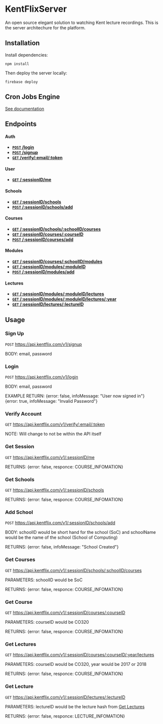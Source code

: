 # KentFlixServer
An open source elegant solution to watching Kent lecture recordings. This is the server architechure for the platform.

## Installation
Install dependencies:

	npm install
Then deploy the server locally:

	firebase deploy
    
## Cron Jobs Engine

[See documentation](https://github.com/KentCompSoc/KentFlixServer/tree/master/appengine)

## Endpoints

#### Auth

- **[<code>POST</code> /login](./endpoints/login)**
- **[<code>POST</code> /signup](#sign-up)**
- **[<code>GET</code> /verify/:email/:token](#verify-account)**

#### User

- **[<code>GET</code> /:sessionID/me](#get-session)**

#### Schools

- **[<code>GET</code> /:sessionID/schools](#get-schools)**
- **[<code>POST</code> /:sessionID/schools/add](#add-school)**

#### Courses

- **[<code>GET</code> /:sessionID/schools/:schoolID/courses](#get-school-courses)**
- **[<code>GET</code> /:sessionID/courses/:courseID](#get-course)**
- **[<code>POST</code> /:sessionID/courses/add](#add-courses)**

#### Modules

- **[<code>GET</code> /:sessionID/courses/:schoolID/modules](#get-course-modules)**
- **[<code>GET</code> /:sessionID/modules/:moduleID](#get-module)**
- **[<code>POST</code> /:sessionID/modules/add](#add-module)**

#### Lectures

- **[<code>GET</code> /:sessionID/modules/:moduleID/lectures](#get-module-current-lectures)**
- **[<code>GET</code> /:sessionID/modules/:moduleID/lectures/:year](#get-module-lectures-by-year)**
- **[<code>GET</code> /:sessionID/lectures/:lectureID](#get-lecture)**


## Usage

### Sign Up

<code>POST</code> https://api.kentflix.com/v1/signup

BODY: email, password

### Login

<code>POST</code> https://api.kentflix.com/v1/login

BODY: email, password

EXAMPLE RETURN:
{error: false, infoMessage: "User now signed in"}
{error: true, infoMessage: "Invalid Password"}

### Verify Account

<code>GET</code> https://api.kentflix.com/v1/verify/:email/:token

NOTE: Will change to not be within the API itself


### Get Session

<code>GET</code> https://api.kentflix.com/v1/:sessionID/me

RETURNS: {error: false, responce: COURSE_INFOMATION}

### Get Schools 

<code>GET</code> https://api.kentflix.com/v1/:sessionID/schools

RETURNS: {error: false, responce: COURSE_INFOMATION}

### Add School

<code>POST</code> https://api.kentflix.com/v1/:sessionID/schools/add

BODY: schoolID would be short hand for the school (SoC) and schoolName would be the name of the school (School of Computing)

RETURNS: {error: false, infoMessage: "School Created"}

### Get Courses

<code>GET</code> https://api.kentflix.com/v1/:sessionID/schools/:schoolID/courses

PARAMETERS: schoolID would be SoC

RETURNS: {error: false, responce: COURSE_INFOMATION}

### Get Course

<code>GET</code> https://api.kentflix.com/v1/:sessionID/courses/:courseID

PARAMETERS: courseID would be CO320

RETURNS: {error: false, responce: COURSE_INFOMATION}

### Get Lectures

<code>GET</code> https://api.kentflix.com/v1/:sessionID/courses/:courseID/:year/lectures

PARAMETERS: courseID would be CO320, year would be 2017 or 2018

RETURNS: {error: false, responce: COURSE_INFOMATION}

### Get Lecture

<code>GET</code> https://api.kentflix.com/v1/:sessionID/lectures/:lectureID

PARAMETERS: lectureID would be the lecture hash from [Get Lectures](#get-lectures)

RETURNS: {error: false, responce: LECTURE_INFOMATION}